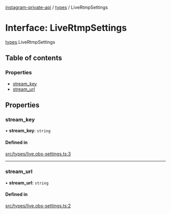 [instagram-private-api](../../README.md) / [types](../../modules/types.md) / LiveRtmpSettings

# Interface: LiveRtmpSettings

[types](../../modules/types.md).LiveRtmpSettings

## Table of contents

### Properties

- [stream\_key](LiveRtmpSettings.md#stream_key)
- [stream\_url](LiveRtmpSettings.md#stream_url)

## Properties

### stream\_key

• **stream\_key**: `string`

#### Defined in

[src/types/live.obs-settings.ts:3](https://github.com/Nerixyz/instagram-private-api/blob/4971f34/src/types/live.obs-settings.ts#L3)

___

### stream\_url

• **stream\_url**: `string`

#### Defined in

[src/types/live.obs-settings.ts:2](https://github.com/Nerixyz/instagram-private-api/blob/4971f34/src/types/live.obs-settings.ts#L2)
